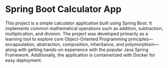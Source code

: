# Spring Boot Calculator App

This project is a simple calculator application built using Spring Boot. It implements common mathematical operations such as addition, subtraction, multiplication, and division. The project was developed primarily as a learning tool to explore core Object-Oriented Programming principles—encapsulation, abstraction, composition, inheritance, and polymorphism—along with getting hands-on experience with the popular Java Spring Framework. Additionally, the application is containerized with Docker for easy deployment.
